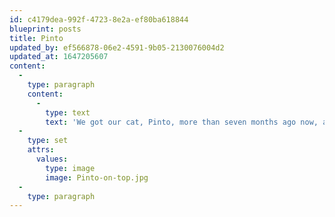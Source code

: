 ```yaml
---
id: c4179dea-992f-4723-8e2a-ef80ba618844
blueprint: posts
title: Pinto
updated_by: ef566878-06e2-4591-9b05-2130076004d2
updated_at: 1647205607
content:
  -
    type: paragraph
    content:
      -
        type: text
        text: 'We got our cat, Pinto, more than seven months ago now, and each day since then she has become lovelier and softer and more elegant and more delightful.'
  -
    type: set
    attrs:
      values:
        type: image
        image: Pinto-on-top.jpg
  -
    type: paragraph
---
```

